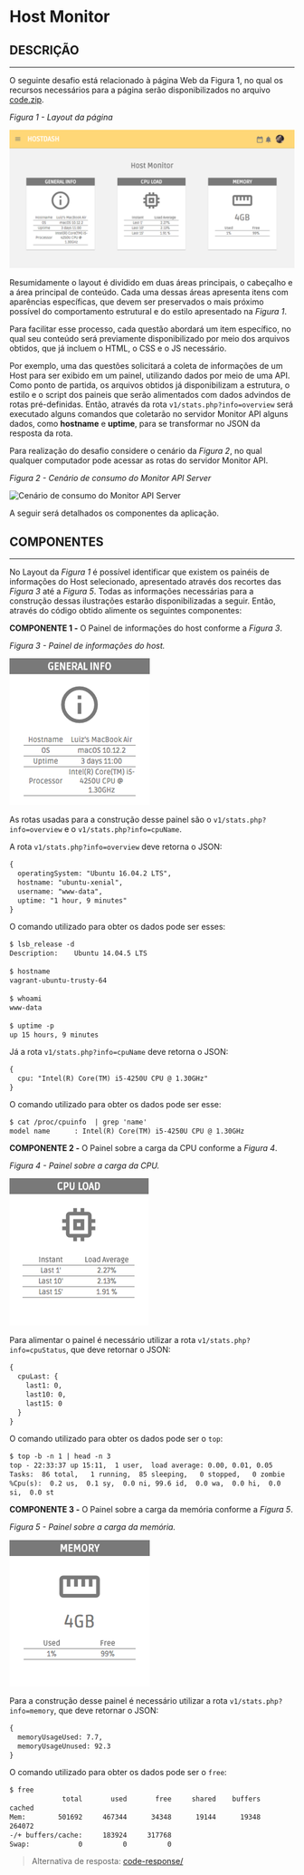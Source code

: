 # Host Monitor

## DESCRIÇÃO
---

O seguinte desafio está relacionado à página Web da Figura 1, no qual os recursos necessários para a página serão disponibilizados no arquivo [code.zip](https://github.com/ifpb/dw/blob/master/assessment/prova-php/code.zip).

*Figura 1 - Layout da página*

![Layout da página](assets/layout.png)

Resumidamente o layout é dividido em duas áreas principais, o cabeçalho e a área principal de conteúdo. Cada uma dessas áreas apresenta itens com aparências específicas, que devem ser preservados o mais próximo possível do comportamento  estrutural e do estilo apresentado na *Figura 1*.

Para facilitar esse processo, cada questão abordará um item específico, no qual seu conteúdo será previamente disponibilizado por meio dos arquivos obtidos, que já incluem o HTML, o CSS e o JS necessário.

Por exemplo, uma das questões solicitará a coleta de informações de um Host para ser exibido em um painel, utilizando dados por meio de uma API. Como ponto de partida, os arquivos obtidos já disponibilizam a estrutura, o estilo e o script dos paineis que serão alimentados com dados advindos de rotas pré-definidas. Então, através da rota `v1/stats.php?info=overview` será executado alguns comandos que coletarão no servidor Monitor API alguns dados, como **hostname** e **uptime**, para se transformar no JSON da resposta da rota.

Para realização do desafio considere o cenário da *Figura 2*, no qual qualquer computador pode acessar as rotas do servidor Monitor API.

*Figura 2 - Cenário de consumo do Monitor API Server*

![Cenário de consumo do Monitor API Server](assets/scenery.png)

<!-- Tal serviço pode ser bastante útil para atividades de monitoramento, pois evita o uso de sistemas mais complexos de monitoramente, e ao mesmo tempo evita o uso excessivo manual de comandos no terminal. -->

A seguir será detalhados os componentes da aplicação.

## COMPONENTES
---

No Layout da *Figura 1* é possível identificar que existem os painéis de informações do Host selecionado, apresentado através dos recortes das *Figura 3* até a *Figura 5*. Todas as informações necessárias para a construção dessas ilustrações estarão disponibilizadas a seguir. Então, através do código obtido alimente os seguintes componentes:

**COMPONENTE 1 -**  O Painel de informações do host conforme a *Figura 3*.

*Figura 3 - Painel de informações do host.*

![Painel de informações do host](assets/info.png)

As rotas usadas para a construção desse painel são o `v1/stats.php?info=overview` e o `v1/stats.php?info=cpuName`.

A rota `v1/stats.php?info=overview` deve retorna o JSON:

```
{
  operatingSystem: "Ubuntu 16.04.2 LTS",
  hostname: "ubuntu-xenial",
  username: "www-data",
  uptime: "1 hour, 9 minutes"
}
```

O comando utilizado para obter os dados pode ser esses:

```
$ lsb_release -d
Description:    Ubuntu 14.04.5 LTS

$ hostname
vagrant-ubuntu-trusty-64

$ whoami
www-data

$ uptime -p
up 15 hours, 9 minutes
```

Já a rota `v1/stats.php?info=cpuName` deve retorna o JSON:

```
{
  cpu: "Intel(R) Core(TM) i5-4250U CPU @ 1.30GHz"
}
```

O comando utilizado para obter os dados pode ser esse:

```
$ cat /proc/cpuinfo  | grep 'name'
model name      : Intel(R) Core(TM) i5-4250U CPU @ 1.30GHz
```

**COMPONENTE 2 -**  O Painel sobre a carga da CPU conforme a *Figura 4*.

*Figura 4 - Painel sobre a carga da CPU.*

![Painel sobre a carga da CPU](assets/cpu.png)

Para alimentar o painel é necessário utilizar a rota  `v1/stats.php?info=cpuStatus`, que deve retornar o JSON:

```
{
  cpuLast: {
    last1: 0,
    last10: 0,
    last15: 0
  }
}
```

O comando utilizado para obter os dados pode ser o `top`:

```
$ top -b -n 1 | head -n 3
top - 22:33:37 up 15:11,  1 user,  load average: 0.00, 0.01, 0.05
Tasks:  86 total,   1 running,  85 sleeping,   0 stopped,   0 zombie
%Cpu(s):  0.2 us,  0.1 sy,  0.0 ni, 99.6 id,  0.0 wa,  0.0 hi,  0.0 si,  0.0 st
```

**COMPONENTE 3 -**  O Painel sobre a carga da memória conforme a *Figura 5*.

*Figura 5 - Painel sobre a carga da memória.*

![Painel sobre a carga da memória](assets/memory.png)

Para a construção desse painel é necessário utilizar a rota `v1/stats.php?info=memory`, que deve retornar o JSON:

```
{
  memoryUsageUsed: 7.7,
  memoryUsageUnused: 92.3
}
```

O comando utilizado para obter os dados pode ser o `free`:

```
$ free
             total       used       free     shared    buffers     cached
Mem:        501692     467344      34348      19144      19348     264072
-/+ buffers/cache:     183924     317768
Swap:            0          0          0
```

> Alternativa de resposta: [code-response/](code-response/)

<!-- http://blacktie.co/2014/07/dashgum-free-dashboard/ -->
<!-- http://linuxdash.afaqtariq.com/#/system-status -->